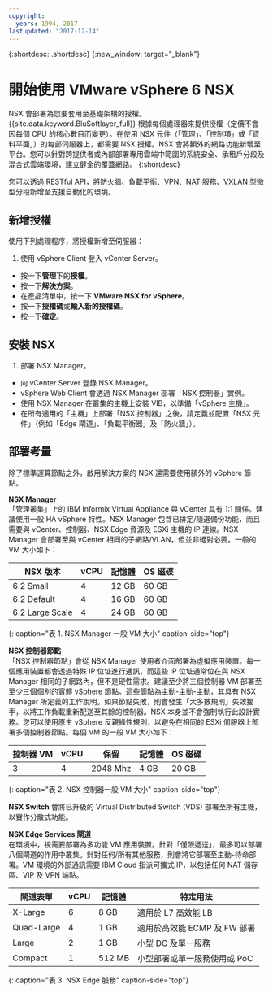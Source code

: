 ```yaml
---
copyright:
  years: 1994, 2017
lastupdated: "2017-12-14"
---
```


{:shortdesc: .shortdesc}
{:new_window: target="_blank"}

# 開始使用 VMware vSphere 6 NSX 

NSX 會部署為您要套用至基礎架構的授權。{{site.data.keyword.BluSoftlayer_full}} 根據每個處理器來提供授權（定價不會因每個 CPU 的核心數目而變更）。在使用 NSX 元件（「管理」、「控制項」或「資料平面」）的每部伺服器上，都需要 NSX 授權。NSX 會將額外的網路功能新增至平台。您可以針對跨提供者或內部部署專用雲端中範圍的系統安全、承租戶分段及混合式雲端環境，建立健全的覆蓋網路。
{:shortdesc}

您可以透過 RESTful API，將防火牆、負載平衡、VPN、NAT 服務、VXLAN 型微型分段新增至支援自動化的環境。

## 新增授權
使用下列處理程序，將授權新增至伺服器：
1. 使用 vSphere Client 登入 vCenter Server。
* 按一下**管理**下的**授權**。
* 按一下**解決方案**。
* 在產品清單中，按一下 **VMware NSX for vSphere**。
* 按一下**授權碼**或**輸入新的授權碼**。
* 按一下**確定**。

## 安裝 NSX

1. 部署 NSX Manager。
* 向 vCenter Server 登錄 NSX Manager。
* vSphere Web Client 會透過 NSX Manager 部署「NSX 控制器」實例。
* 使用 NSX Manager 在叢集的主機上安裝 VIB，以準備「vSphere 主機」。
* 在所有適用的「主機」上部署「NSX 控制器」之後，請定義並配置「NSX 元件」（例如「Edge 閘道」、「負載平衡器」及「防火牆」）。

## 部署考量

除了標準運算節點之外，啟用解決方案的 NSX 還需要使用額外的 vSphere 節點。

**NSX Manager**<br />
「管理叢集」上的 IBM Informix Virtual Appliance 與 vCenter 具有 1:1 關係。建議使用一般 HA vSphere 特性。NSX Manager 包含已排定/隨選備份功能，而且需要與 vCenter、控制器、NSX Edge 資源及 ESXi 主機的 IP 連線。NSX Manager 會部署至與 vCenter 相同的子網路/VLAN，但並非絕對必要。一般的 VM 大小如下：

|NSX 版本|vCPU|記憶體|OS 磁碟|
|---|---|---|---|
|6.2 Small|4|12 GB|60 GB|
|6.2 Default|4|16 GB|60 GB|
|6.2 Large Scale|4|24 GB|60 GB|
{: caption="表 1. NSX Manager 一般 VM 大小" caption-side="top"}

**NSX 控制器節點**<br />
「NSX 控制器節點」會從 NSX Manager 使用者介面部署為虛擬應用裝置。每一個應用裝置都會透過特殊 IP 位址進行通訊，而這些 IP 位址通常位在與 NSX Manager 相同的子網路內，但不是硬性需求。建議至少將三個控制器 VM 部署至至少三個個別的實體 vSphere 節點。這些節點為主動-主動-主動，其具有 NSX Manager 所定義的工作說明。如果節點失敗，則會發生「大多數規則」失效接手，以將工作負載重新配送至其餘的控制器。NSX 本身並不會強制執行此設計實務。您可以使用原生 vSphere 反親緣性規則，以避免在相同的 ESXi 伺服器上部署多個控制器節點。每個 VM 的一般 VM 大小如下：

|控制器 VM|vCPU|保留|記憶體|OS 磁碟|
|---|---|---|---|---|
|3|4|2048 Mhz|4 GB|20 GB|
{: caption="表 2. NSX 控制器一般 VM 大小" caption-side="top"}

**NSX Switch**
會將已升級的 Virtual Distributed Switch (VDS) 部署至所有主機，以實作分散式功能。

**NSX Edge Services 閘道**<br />
在環境中，視需要部署為多功能 VM 應用裝置。針對「僅限遞送」，最多可以部署八個閘道的作用中叢集。針對任何/所有其他服務，則會將它部署至主動-待命部署。VM 環境的外部通訊需要 IBM Cloud 指派可攜式 IP，以包括任何 NAT 儲存區、VIP 及 VPN 端點。

|閘道表單|vCPU|記憶體|特定用法|
|---|---|---|---|
|X-Large|6|8 GB|適用於 L7 高效能 LB|
|Quad-Large|4|1 GB|適用於高效能 ECMP 及 FW 部署|
|Large|2|1 GB|小型 DC 及單一服務|
|Compact|1|512 MB|小型部署或單一服務使用或 PoC|
{: caption="表 3. NSX Edge 服務" caption-side="top"}

